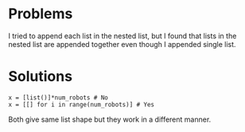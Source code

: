 # Problems
I tried to append each list in the nested list, but I found that lists in the nested list are appended together even though I appended single list. 

# Solutions

```
x = [list()]*num_robots # No
x = [[] for i in range(num_robots)] # Yes
```

Both give same list shape but they work in a different manner.
